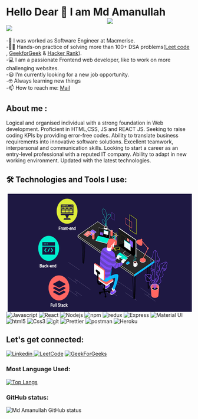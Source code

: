 # Hello Dear 👋 I am Md Amanullah <img align='right' src="https://media.giphy.com/media/M9gbBd9nbDrOTu1Mqx/giphy.gif" width="230"/>
<a href="https://github.com/durgeshrai633/readme-typing-svg">
 <img src="https://readme-typing-svg.herokuapp.com?lines=Web+Developer+at+Capaz+Softwere+Labs+Nagpur;&center=true&width=400&height=70"></a>

-🏫 I was worked as Software Engineer at Macmerise. <br/>
-👩‍💻 Hands-on practice of solving more than 100+ DSA problems([Leet code](https://leetcode.com/Amanullah21/) , [GeekforGeek](https://auth.geeksforgeeks.org/user/1amanpce/profile]) & [Hacker Rank](https://www.hackerrank.com/1amanpce)).<br/>
-💻 I am a passionate Frontend web developer, like to work on more challenging websites.<br/>
-😃 I’m currently looking for a new job opportunity.<br/>
-🤓 Always learning new things<br/>
-📫 How to reach me: [Mail](1amanpce@gmail.com) <br/>


## About me :


 Logical and organised individual with a strong foundation in Web development. Proficient in HTML,CSS, JS and REACT JS. Seeking to raise coding KPIs by providing error-free codes. Ability to translate business requirements into innovative software solutions. Excellent teamwork, interpersonal and communication skills. Looking to start a career as an entry-level professional with a reputed IT company. Ability to adapt in new working environment. Updated with the latest technologies.



## 🛠️ Technologies and Tools I use:

<img align="right" alt="GIF" clear = "both" src="./readme.gif?raw=true" width="500" height="320" />
<p>
    <img alt="Javascript"
        src="https://img.shields.io/badge/JavaScript-323330?style=for-the-badge&logo=javascript&logoColor=F7DF1E"
        height="30px" />
    <img alt="React" src="https://img.shields.io/badge/React-20232A?style=for-the-badge&logo=react&logoColor=61DAFB"
        height="30px" />
    <img alt="Nodejs"
        src="https://img.shields.io/badge/Node.js-339933?style=for-the-badge&logo=nodedotjs&logoColor=white"
        height="30px" />
    <img alt="npm" src="https://img.shields.io/badge/NPM-%23000000.svg?style=for-the-badge&logo=npm&logoColor=white"
        height="30px" />
    <img alt="redux" src="https://img.shields.io/badge/-Redux-764ABC?style=flat-square&logo=redux&logoColor=white"
        height="30px" />
    <img alt="Express"
        src="https://img.shields.io/badge/JSON-%23404d59.svg?style=for-the-badge&logo=JSON&logoColor=%2361DAFB"
        height="30px" />   
    <img alt="Material UI"
        src="https://img.shields.io/badge/Material--UI-0081CB?style=for-the-badge&logo=MUI&logoColor=white"
        height="30px" />
    <img alt="html5" src="https://img.shields.io/badge/HTML5-E34F26?style=for-the-badge&logo=html5&logoColor=white"
        height="30px" />
    <img alt="Css3" src="https://img.shields.io/badge/CSS3-1572B6?style=for-the-badge&logo=css3&logoColor=white"
        height="30px" />
    <img alt="git" src="https://img.shields.io/badge/-Git-F05032?style=flat-square&logo=git&logoColor=white"
        height="30px" />
    <img alt="Prettier"
        src="https://img.shields.io/badge/-Prettier-F7B93E?style=flat-square&logo=prettier&logoColor=white"
        height="30px" />
    <img alt="postman"
        src="https://img.shields.io/badge/Postman-FF6C37?style=for-the-badge&logo=Postman&logoColor=white"
        height="30px" />
    <img alt="Heroku" src="https://img.shields.io/badge/-Heroku-430098?style=flat-square&logo=heroku&logoColor=white"
        height="30px" />
</p>

## Let's get connected:

<p>
    <a href="https://www.linkedin.com/in/amanullah21/" target="_blank">
      <img alt="Linkedin"
            src="https://img.shields.io/badge/LinkedIn-0077B5?style=for-the-badge&logo=linkedin&logoColor=white?link=http://left&link=https://www.linkedin.com/in/amanullah21/"
            height="35px" />
    </a>
    <a href="https://leetcode.com/Amanullah21/" target="_blank"><img alt="LeetCode"
            src="https://img.shields.io/badge/LeetCode-FFA116?style=for-the-badge&logo=Leetcode&logoColor=white?link=https://leetcode.com/Amanullah21/"
            height="35px" /></a>
 <a href="https://auth.geeksforgeeks.org/user/1amanpce/" target="_blank">
   <img alt="GeekForGeeks"
        src="https://img.shields.io/badge/GeekForGeeks-339933?style=for-the-badge&logo=geekforgeek&logoColor=white"
        height="35px" />
 </a>    
</p>



### Most Language Used:
  
  [![Top Langs](https://github-readme-stats.vercel.app/api/top-langs/?username=Amanullah21&layout=compact)](https://github.com/anuraghazra/github-readme-stats)
 
  
  
### GitHub status:
   ![Md Amanullah GitHub status](https://github-readme-stats.vercel.app/api?username=Amanullah21&theme=dark&show_icons=true) 
 

    
